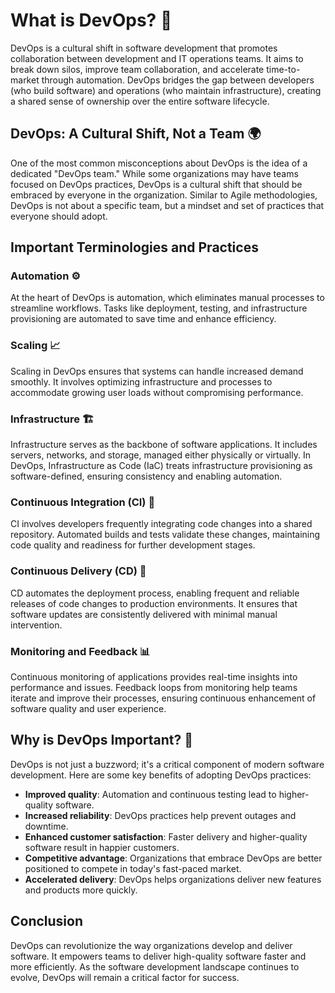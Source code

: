 # What is DevOps? 🤔

DevOps is a cultural shift in software development that promotes collaboration between development and IT operations teams. It aims to break down silos, improve team collaboration, and accelerate time-to-market through automation. DevOps bridges the gap between developers (who build software) and operations (who maintain infrastructure), creating a shared sense of ownership over the entire software lifecycle.

## DevOps: A Cultural Shift, Not a Team 🌍

One of the most common misconceptions about DevOps is the idea of a dedicated "DevOps team." While some organizations may have teams focused on DevOps practices, DevOps is a cultural shift that should be embraced by everyone in the organization. Similar to Agile methodologies, DevOps is not about a specific team, but a mindset and set of practices that everyone should adopt.

## Important Terminologies and Practices

### Automation ⚙️
At the heart of DevOps is automation, which eliminates manual processes to streamline workflows. Tasks like deployment, testing, and infrastructure provisioning are automated to save time and enhance efficiency.

### Scaling 📈
Scaling in DevOps ensures that systems can handle increased demand smoothly. It involves optimizing infrastructure and processes to accommodate growing user loads without compromising performance.

### Infrastructure 🏗️
Infrastructure serves as the backbone of software applications. It includes servers, networks, and storage, managed either physically or virtually. In DevOps, Infrastructure as Code (IaC) treats infrastructure provisioning as software-defined, ensuring consistency and enabling automation.

### Continuous Integration (CI) 🔗
CI involves developers frequently integrating code changes into a shared repository. Automated builds and tests validate these changes, maintaining code quality and readiness for further development stages.

### Continuous Delivery (CD) 🚚
CD automates the deployment process, enabling frequent and reliable releases of code changes to production environments. It ensures that software updates are consistently delivered with minimal manual intervention.

### Monitoring and Feedback 📊
Continuous monitoring of applications provides real-time insights into performance and issues. Feedback loops from monitoring help teams iterate and improve their processes, ensuring continuous enhancement of software quality and user experience.

## Why is DevOps Important? 🚀

DevOps is not just a buzzword; it's a critical component of modern software development. Here are some key benefits of adopting DevOps practices:

- **Improved quality**: Automation and continuous testing lead to higher-quality software.
- **Increased reliability**: DevOps practices help prevent outages and downtime.
- **Enhanced customer satisfaction**: Faster delivery and higher-quality software result in happier customers.
- **Competitive advantage**: Organizations that embrace DevOps are better positioned to compete in today's fast-paced market.
- **Accelerated delivery**: DevOps helps organizations deliver new features and products more quickly.

## Conclusion

DevOps can revolutionize the way organizations develop and deliver software. It empowers teams to deliver high-quality software faster and more efficiently. As the software development landscape continues to evolve, DevOps will remain a critical factor for success.

